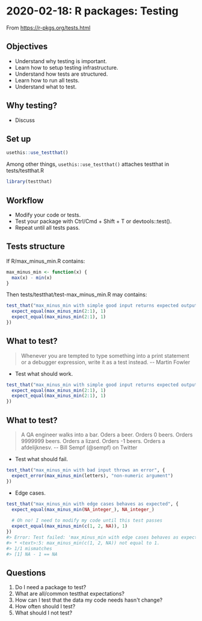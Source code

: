 # 2020-02-18: R packages: Testing 

From <https://r-pkgs.org/tests.html>


## Objectives

* Understand why testing is important.
* Learn how to setup testing infrastructure.
* Understand how tests are structured.
* Learn how to run all tests.
* Understand what to test.



## Why testing?

* Discuss



## Set up

```R
usethis::use_testthat()
```

Among other things, `usethis::use_testthat()` attaches testthat in tests/testthat.R


```r
library(testthat)
```



## Workflow

* Modify your code or tests.
* Test your package with Ctrl/Cmd + Shift + T or devtools::test().
* Repeat until all tests pass.



## Tests structure

If R/max_minus_min.R contains:


```r
max_minus_min <- function(x) {
  max(x) - min(x)
}
```

Then tests/testthat/test-max_minus_min.R may contains:


```r
test_that("max_minus_min with simple good input returns expected output", {
  expect_equal(max_minus_min(2:1), 1)
  expect_equal(max_minus_min(2:1), 1)
})
```



## What to test?

> Whenever you are tempted to type something into a print statement or a debugger expression, write it as a test instead. -- Martin Fowler

* Test what should work.


```r
test_that("max_minus_min with simple good input returns expected output", {
  expect_equal(max_minus_min(2:1), 1)
  expect_equal(max_minus_min(2:1), 1)
})
```

## What to test?

> A QA engineer walks into a bar. Oders a beer. Orders 0 beers. Orders 9999999 beers. Orders a lizard. Orders -1 beers. Orders a afdelijknesv. -- Bill Sempf (@sempf) on Twitter

* Test what should fail.


```r
test_that("max_minus_min with bad input throws an error", {
  expect_error(max_minus_min(letters), "non-numeric argument")
})
```

* Edge cases.


```r
test_that("max_minus_min with edge cases behaves as expected", {
  expect_equal(max_minus_min(NA_integer_), NA_integer_)
  
  # Oh no! I need to modify my code until this test passes
  expect_equal(max_minus_min(c(1, 2, NA)), 1)
})
#> Error: Test failed: 'max_minus_min with edge cases behaves as expected'
#> * <text>:5: max_minus_min(c(1, 2, NA)) not equal to 1.
#> 1/1 mismatches
#> [1] NA - 1 == NA
```



## Questions

1. Do I need a package to test?
1. What are all/common testthat expectations?
1. How can I test that the data my code needs hasn't change?
1. How often should I test?
1. What should I not test?
